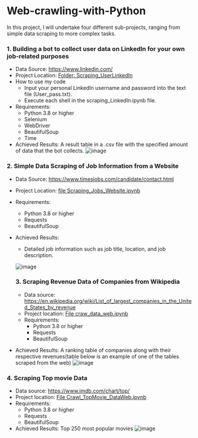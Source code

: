 # Web-crawling-with-Python

In this project, I will undertake four different sub-projects, ranging from simple data scraping to more complex tasks.

### 1. Building a bot to collect user data on LinkedIn for your own job-related purposes
- Data Source: https://www.linkedin.com/
- Project Location: [Folder: Scraping_UserLinkedIn](https://github.com/lonGDiBo/Web-crawling-with-Python/tree/main/Scraping_InforUserLinkedIn)
- How to use my code
   + Input your personal LinkedIn username and password into the text file (User_pass.txt).
   + Execute each shell in the scraping_LinkedIn.ipynb file.
- Requirements:
  + Python 3.8 or higher
  + Selenium
  + WebDriver
  + BeautifulSoup
  + Time
- Achieved Results:
  A result table in a .csv file with the specified amount of data that the bot collects.
  ![image](https://github.com/lonGDiBo/Web-crawling-with-Python/assets/115699195/85ded063-c522-416b-8b5b-91dd9a3b285d)

### 2. Simple Data Scraping of Job Information from a Website
- Data Source: https://www.timesjobs.com/candidate/contact.html
- Project Location: [file Scraping_Jobs_Website.ipynb](https://github.com/lonGDiBo/Web-crawling-with-Python/blob/main/Scraping_Jobs_Website.ipynb)
- Requirements:
  + Python 3.8 or higher
  + Requests
  + BeautifulSoup
- Achieved Results:
  + Detailed job information such as job title, location, and job description.
  
  ![image](https://github.com/lonGDiBo/Web-crawling-with-Python/assets/115699195/ac8771b7-9850-4428-80b3-26da68d821bb)


  ### 3. Scraping Revenue Data of Companies from Wikipedia
  - Data source: https://en.wikipedia.org/wiki/List_of_largest_companies_in_the_United_States_by_revenue
  - Project location: [File craw_data_web.ipynb](https://github.com/lonGDiBo/Web-crawling-with-Python/blob/main/craw_data_web.ipynb)
  - Requirements:
     + Python 3.8 or higher
     + Requests
     + BeautifulSoup
- Achieved Results:
  A ranking table of companies along with their respective revenues(table below is an example of one of the tables scraped from the web)
  ![image](https://github.com/lonGDiBo/Web-crawling-with-Python/assets/115699195/f4c0c51a-d03f-4d27-8d6b-e5f2e1bf1272)

### 4. Scraping Top movie Data
- Data source: https://www.imdb.com/chart/top/
- Project location: [File Crawl_TopMovie_DataWeb.ipynb](https://github.com/lonGDiBo/Web-crawling-with-Python/blob/main/Crawl_TopMovie_DataWeb.ipynb)
- Requirements:
     + Python 3.8 or higher
     + Requests
     + BeautifulSoup
- Achieved Results:
Top 250 most popular movies
![image](https://github.com/lonGDiBo/Web-crawling-with-Python/assets/115699195/46abc1ed-e888-4e8a-aac1-1a40f86ded07)

